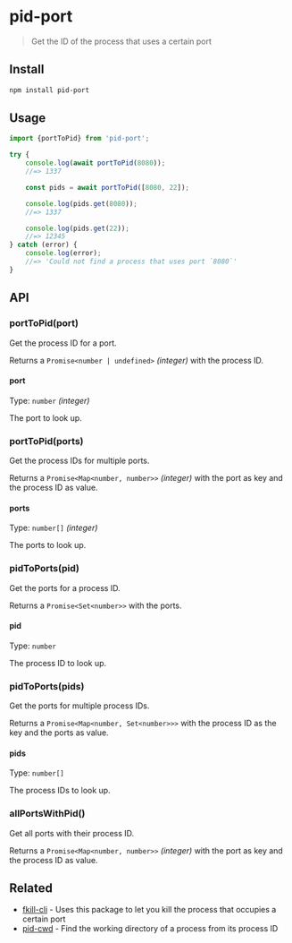 # pid-port

> Get the ID of the process that uses a certain port

## Install

```sh
npm install pid-port
```

## Usage

```js
import {portToPid} from 'pid-port';

try {
	console.log(await portToPid(8080));
	//=> 1337

	const pids = await portToPid([8080, 22]);

	console.log(pids.get(8080));
	//=> 1337

	console.log(pids.get(22));
	//=> 12345
} catch (error) {
	console.log(error);
	//=> 'Could not find a process that uses port `8080`'
}
```

## API

### portToPid(port)

Get the process ID for a port.

Returns a `Promise<number | undefined>` *(integer)* with the process ID.

#### port

Type: `number` *(integer)*

The port to look up.

### portToPid(ports)

Get the process IDs for multiple ports.

Returns a `Promise<Map<number, number>>` *(integer)* with the port as key and the process ID as value.

#### ports

Type: `number[]` *(integer)*

The ports to look up.

### pidToPorts(pid)

Get the ports for a process ID.

Returns a `Promise<Set<number>>` with the ports.

#### pid

Type: `number`

The process ID to look up.

### pidToPorts(pids)

Get the ports for multiple process IDs.

Returns a `Promise<Map<number, Set<number>>>` with the process ID as the key and the ports as value.

#### pids

Type: `number[]`

The process IDs to look up.

### allPortsWithPid()

Get all ports with their process ID.

Returns a `Promise<Map<number, number>>` *(integer)* with the port as key and the process ID as value.

## Related

- [fkill-cli](https://github.com/sindresorhus/fkill-cli) - Uses this package to let you kill the process that occupies a certain port
- [pid-cwd](https://github.com/neeksandhu/pid-cwd) - Find the working directory of a process from its process ID
